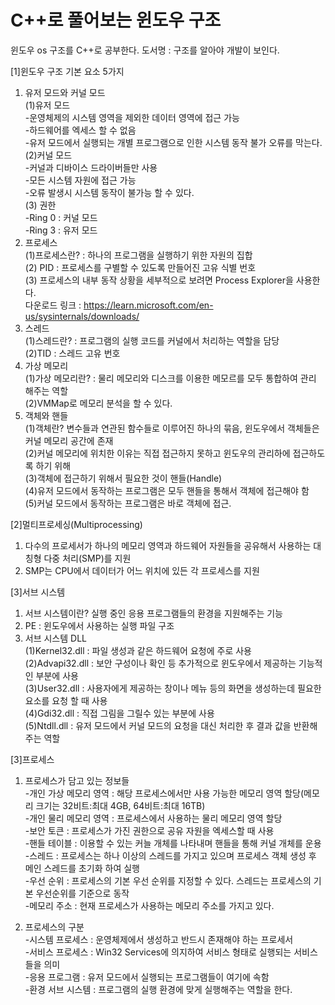 # C++로 풀어보는 윈도우 구조

윈도우 os 구조를 C++로 공부한다.
도서명 : 구조를 알아야 개발이 보인다.

[1]윈도우 구조 기본 요소 5가지

1. 유저 모드와 커널 모드  
	(1)유저 모드  
	-운영체제의 시스템 영역을 제외한 데이터 영역에 접근 가능  
	-하드웨어를 엑세스 할 수 없음  
	-유저 모드에서 실행되는 개별 프로그램으로 인한 시스템 동작 불가 오류를 막는다.  
	(2)커널 모드  
	-커널과 디바이스 드라이버들만 사용  
	-모든 시스템 자원에 접근 가능  
	-오류 발생시 시스템 동작이 불가능 할 수 있다.  
	(3) 권한  
	-Ring 0 : 커널 모드  
	-Ring 3 : 유저 모드  
2. 프로세스  
	(1)프로세스란? : 하나의 프로그램을 실행하기 위한 자원의 집합  
	(2) PID : 프로세스를 구별할 수 있도록 만들어진 고유 식별 번호  
	(3) 프로세스의 내부 동작 상황을 세부적으로 보려면 Process Explorer을 사용한다.  
		다운로드 링크 : https://learn.microsoft.com/en-us/sysinternals/downloads/  
3. 스레드  
	(1)스레드란? : 프로그램의 실행 코드를 커널에서 처리하는 역할을 담당  
	(2)TID : 스레드 고유 번호  
4. 가상 메모리  
	(1)가상 메모리란? : 물리 메모리와 디스크를 이용한 메모르를 모두 통합하여 관리 해주는 역할  
	(2)VMMap로 메모리 분석을 할 수 있다.  
5. 객체와 핸들  
	(1)객체란? 변수들과 연관된 함수들로 이루어진 하나의 묶음, 윈도우에서 객체들은 커널 메모리 공간에 존재  
	(2)커널 메모리에 위치한 이유는 직접 접근하지 못하고 윈도우의 관리하에 접근하도록 하기 위해  
	(3)객체에 접근하기 위해서 필요한 것이 핸들(Handle)  
	(4)유저 모드에서 동작하는 프로그램은 모두 핸들을 통해서 객체에 접근해야 함  
	(5)커널 모드에서 동작하는 프로그램은 바로 객체에 접근.  

[2]멀티프로세싱(Multiprocessing)  
1. 다수의 프로세서가 하나의 메모리 영역과 하드웨어 자원들을 공유해서 사용하는 대칭형 다중 처리(SMP)를 지원  
2. SMP는 CPU에서 데이터가 어느 위치에 있든 각 프로세스를 지원  

[3]서브 시스템  
1. 서브 시스템이란? 실행 중인 응용 프로그램들의 환경을 지원해주는 기능  
2. PE : 윈도우에서 사용하는 실행 파일 구조  
3. 서브 시스템 DLL  
	(1)Kernel32.dll : 파일 생성과 같은 하드웨어 요청에 주로 사용  
	(2)Advapi32.dll : 보안 구성이나 확인 등 추가적으로  윈도우에서 제공하는 기능적인 부분에 사용  
	(3)User32.dll : 사용자에게 제공하는 창이나 메뉴 등의 화면을 생성하는데 필요한 요소를 요청 할 때 사용  
	(4)Gdi32.dll : 직접 그림을 그릴수 있는 부분에 사용  
	(5)Ntdll.dll : 유저 모드에서 커널 모드의 요청을 대신 처리한 후 결과 값을 반환해주는 역할  
	
[3]프로세스  
1. 프로세스가 담고 있는 정보들  
-개인 가상 메모리 영역 : 해당 프로세스에서만 사용 가능한 메모리 영역 할당(메모리 크기는 32비트:최대 4GB, 64비트:최대 16TB)  
-개인 물리 메모리 영역 : 프로세스에서 사용하는 물리 메모리 영역 할당  
-보안 토큰 : 프로세스가 가진 권한으로 공유 자원을 엑세스할 때 사용  
-핸들 테이블 : 이용할 수 있는 커늘 개체를 나타내며 핸들을 통해 커널 개체를 운용  
-스레드 : 프로세스는 하나 이상의 스레드를 가지고 있으며 프로세스 객체 생성 후 메인 스레드를 초기화 하여 실행  
-우선 순위 : 프로세스의 기본 우선 순위를 지정할 수 있다. 스레드는 프로세스의 기본 우선순위를 기준으로 동작  
-메모리 주소 : 현재 프로세스가 사용하는 메모리 주소를 가지고 있다.  
  
2. 프로세스의 구분  
-시스템 프로세스 : 운영체제에서 생성하고 반드시 존재해야 하는 프로세서  
-서비스 프로세스 : Win32 Services에 의지하여 서비스 형태로 실행되는 서비스들을 의미  
-응용 프로그램 : 유저 모드에서 실행되는 프로그램들이 여기에 속함  
-환경 서브 시스템 : 프로그램의 실행 환경에 맞게 실행해주는 역할을 한다.  
